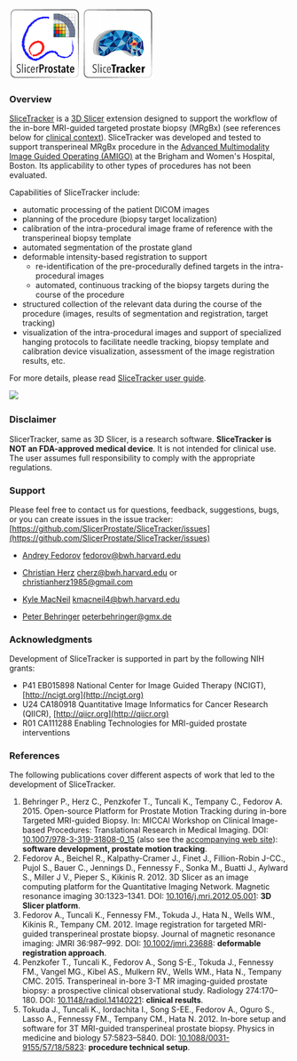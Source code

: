 ![Alt text](Logo/SlicerProstate.png) ![Alt text](Logo/SliceTracker.png)

### Overview

[SliceTracker](https://github.com/SlicerProstate/SliceTracker) is a [3D Slicer](http://slicer.org) extension designed to support the workflow of the in-bore MRI-guided targeted prostate biopsy \(MRgBx\) \(see references below for [clinical context](http://ncigt.org/prostate-biopsy)\). SliceTracker was developed and tested to support transperineal MRgBx procedure in the [Advanced Multimodality Image Guided Operating \(AMIGO\)](http://www.brighamandwomens.org/research/amigo/default.aspx) at the Brigham and Women's Hospital, Boston. Its applicability to other types of procedures has not been evaluated.

Capabilities of SliceTracker include:

* automatic processing of the patient DICOM images
* planning of the procedure \(biopsy target localization\)
* calibration of the intra-procedural image frame of reference with the transperineal biopsy template
* automated segmentation of the prostate gland
* deformable intensity-based registration to support
  * re-identification of the pre-procedurally defined targets in the intra-procedural images
  * automated, continuous tracking of the biopsy targets during the course of the procedure
* structured collection of the relevant data during the course of the procedure \(images, results of segmentation and registration, target tracking\)
* visualization of the intra-procedural images and support of specialized hanging protocols to facilitate needle tracking, biopsy template and calibration device visualization, assessment of the image registration results, etc.

For more details, please read [SliceTracker user guide](https://www.gitbook.com/read/book/fedorov/slicetracker).

![](images/intra_procedural_overview.png)

### Disclaimer

SlicerTracker, same as 3D Slicer, is a research software. **SliceTracker is NOT an FDA-approved medical device**. It is not intended for clinical use. The user assumes full responsibility to comply with the appropriate regulations.

### Support

Please feel free to contact us for questions, feedback, suggestions, bugs, or you can create issues in the issue tracker: [https://github.com/SlicerProstate/SliceTracker/issues](https://github.com/SlicerProstate/SliceTracker/issues)

* [Andrey Fedorov](https://github.com/fedorov) fedorov@bwh.harvard.edu

* [Christian Herz](https://github.com/che85) cherz@bwh.harvard.edu or christianherz1985@gmail.com

* [Kyle MacNeil](https://github.com/kmacneil0102/) kmacneil4@bwh.harvard.edu

* [Peter Behringer](https://github.com/PeterBehringer) peterbehringer@gmx.de

### Acknowledgments

Development of SliceTracker is supported in part by the following NIH grants:

* P41 EB015898 National Center for Image Guided Therapy \(NCIGT\), [http://ncigt.org](http://ncigt.org)
* U24 CA180918 Quantitative Image Informatics for Cancer Research \(QIICR\), [http://qiicr.org](http://qiicr.org)
* R01 CA111288 Enabling Technologies for MRI-guided prostate interventions

### References

The following publications cover different aspects of work that led to the development of SliceTracker.

1. Behringer P., Herz C., Penzkofer T., Tuncali K., Tempany C., Fedorov A. 2015. Open-­source Platform for Prostate Motion Tracking during in­-bore Targeted MRI­-guided Biopsy. In: MICCAI Workshop on Clinical Image-based Procedures: Translational Research in Medical Imaging. DOI: [10.1007/978-3-319-31808-0\_15](http://doi.org/10.1007/978-3-319-31808-0_15) \(also see the [accompanying web site](http://slicerprostate.github.io/ProstateMotionStudy/)\): **software development, prostate motion tracking**.
2. Fedorov A., Beichel R., Kalpathy-Cramer J., Finet J., Fillion-Robin J-CC., Pujol S., Bauer C., Jennings D., Fennessy F., Sonka M., Buatti J., Aylward S., Miller J V., Pieper S., Kikinis R. 2012. 3D Slicer as an image computing platform for the Quantitative Imaging Network. Magnetic resonance imaging 30:1323–1341. DOI: [10.1016/j.mri.2012.05.001](http://doi.org/10.1016/j.mri.2012.05.001): **3D Slicer platform**.
3. Fedorov A., Tuncali K., Fennessy FM., Tokuda J., Hata N., Wells WM., Kikinis R., Tempany CM. 2012. Image registration for targeted MRI-guided transperineal prostate biopsy. Journal of magnetic resonance imaging: JMRI 36:987–992. DOI: [10.1002/jmri.23688](http://doi.org/10.1002/jmri.23688): **deformable registration approach**.
4. Penzkofer T., Tuncali K., Fedorov A., Song S-E., Tokuda J., Fennessy FM., Vangel MG., Kibel AS., Mulkern RV., Wells WM., Hata N., Tempany CMC. 2015. Transperineal in-bore 3-T MR imaging-guided prostate biopsy: a prospective clinical observational study. Radiology 274:170–180. DOI: [10.1148/radiol.14140221](http://doi.org/10.1148/radiol.14140221): **clinical results**.
5. Tokuda J., Tuncali K., Iordachita I., Song S-EE., Fedorov A., Oguro S., Lasso A., Fennessy FM., Tempany CM., Hata N. 2012. In-bore setup and software for 3T MRI-guided transperineal prostate biopsy. Physics in medicine and biology 57:5823–5840. DOI: [10.1088/0031-9155/57/18/5823](http://doi.org/10.1088/0031-9155/57/18/5823): **procedure technical setup**.



